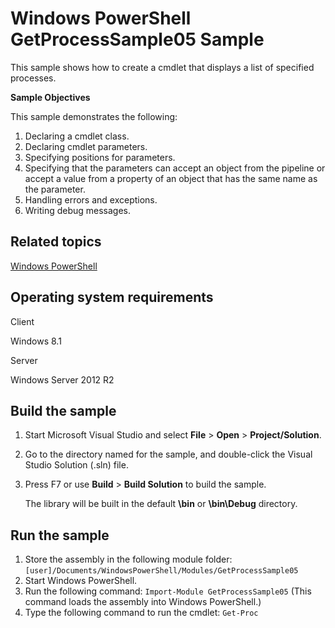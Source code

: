 Windows PowerShell GetProcessSample05 Sample
============================================

This sample shows how to create a cmdlet that displays a list of specified processes.

**Sample Objectives**

This sample demonstrates the following:

1.  Declaring a cmdlet class.
2.  Declaring cmdlet parameters.
3.  Specifying positions for parameters.
4.  Specifying that the parameters can accept an object from the pipeline or accept a value from a property of an object that has the same name as the parameter.
5.  Handling errors and exceptions.
6.  Writing debug messages.

Related topics
--------------

[Windows PowerShell](http://go.microsoft.com/fwlink/p/?linkid=178145)

Operating system requirements
-----------------------------

Client

Windows 8.1

Server

Windows Server 2012 R2

Build the sample
----------------

1.  Start Microsoft Visual Studio and select **File** \> **Open** \> **Project/Solution**.
2.  Go to the directory named for the sample, and double-click the Visual Studio Solution (.sln) file.
3.  Press F7 or use **Build** \> **Build Solution** to build the sample.

    The library will be built in the default **\\bin** or **\\bin\\Debug** directory.

Run the sample
--------------

1.  Store the assembly in the following module folder: `[user]/Documents/WindowsPowerShell/Modules/GetProcessSample05`
2.  Start Windows PowerShell.
3.  Run the following command: `Import-Module GetProcessSample05` (This command loads the assembly into Windows PowerShell.)
4.  Type the following command to run the cmdlet: `Get-Proc`


